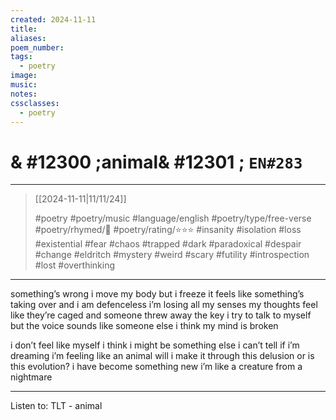```yaml
---
created: 2024-11-11
title:
aliases:
poem_number:
tags:
  - poetry
image:
music:
notes:
cssclasses:
  - poetry
---
```

# & #12300 ;animal& #12301 ; `EN#283`

---

> [[2024-11-11|11/11/24]]
> 
> #poetry 
> #poetry/music 
> #language/english 
> #poetry/type/free-verse 
> #poetry/rhymed/🔴 
> #poetry/rating/⭐⭐⭐ 
> #insanity #isolation #loss #existential #fear #chaos #trapped #dark #paradoxical #despair #change #eldritch #mystery #weird #scary #futility #introspection #lost #overthinking 

---

something’s wrong
i move my body but i freeze
it feels like something’s taking over
and i am defenceless
i’m losing all my senses
my thoughts feel like they’re caged
and someone threw away the key
i try to talk to myself
but the voice sounds like someone else
i think my mind is broken

i don’t feel like myself
i think i might be something else
i can’t tell if i’m dreaming
i’m feeling like an animal
will i make it through this delusion
or is this evolution?
i have become something new
i’m like a creature from a nightmare

---

Listen to: TLT - animal